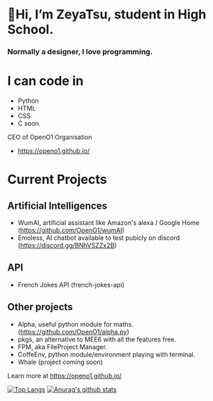 # 👋Hi, I’m ZeyaTsu, student in High School.
### Normally a designer, I love programming.

# I can code in
* Python
* HTML
* CSS
* C soon.


CEO of OpenO1 Organisation
* https://openo1.github.io/

# Current Projects

## Artificial Intelligences
- WumAI, artificial assistant like Amazon's alexa / Google Home (https://github.com/OpenO1/wumAI)
- Emoless, AI chatbot available to test pubicly on discord (https://discord.gg/BNhVSZZx2B) 

## API
- French Jokes API (french-jokes-api)

## Other projects
- Alpha, useful python module for maths. (https://github.com/OpenO1/alpha.py)
- pkgs, an alternative to MEE6 with all the features free.
- FPM, aka FileProject Manager.
- CoffeEnv, python module/environment playing with terminal.
- Whale (project coming soon)



Learn more at https://openo1.github.io/

[![Top Langs](https://github-readme-stats.vercel.app/api/top-langs/?username=ZeyaTsu&layout=compact)](#Statistics)
[![Anurag's github stats](https://github-readme-stats.vercel.app/api?username=ZeyaTsu&show_icons=true&include_all_commits=true&icon_color=805AD5&text_color=718096&bg_color=ffffff&count_private=true)](#Statistics)

